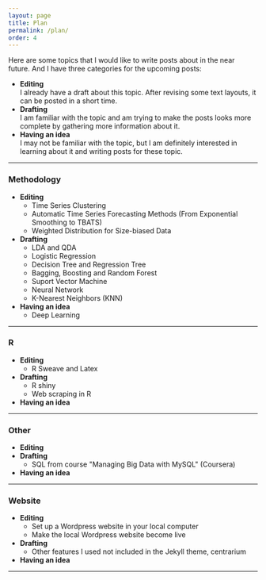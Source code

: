 ```yaml
---
layout: page
title: Plan
permalink: /plan/
order: 4
---
```

Here are some topics that I would like to write posts about in the near future. And I have three categories for the upcoming posts:
  * **Editing** <br />
    I already have a draft about this topic. After revising some text layouts, it can be posted in a short time.
  * **Drafting** <br />
    I am familiar with the topic and am trying to make the posts looks more complete by gathering more information about it.
  * **Having an idea** <br />
    I may not be familiar with the topic, but I am definitely interested in learning about it and writing posts for these topic.

***

### Methodology
* **Editing**
  * Time Series Clustering
  * Automatic Time Series Forecasting Methods (From Exponential Smoothing to TBATS)
  * Weighted Distribution for Size-biased Data
* **Drafting**
    * LDA and QDA
    * Logistic Regression
    * Decision Tree and Regression Tree
    * Bagging, Boosting and Random Forest
    * Suport Vector Machine
    * Neural Network
    * K-Nearest Neighbors (KNN)
* **Having an idea**
  * Deep Learning

***

### R
* **Editing**
  * R Sweave and Latex
* **Drafting**
  * R shiny
  * Web scraping in R
* **Having an idea**

***

### Other
* **Editing**
* **Drafting**
  * SQL from course "Managing Big Data with MySQL" (Coursera)
* **Having an idea**

***

### Website
* **Editing**
  * Set up a Wordpress website in your local computer
  * Make the local Wordpress website become live
* **Drafting**
    * Other features I used not included in the Jekyll theme, centrarium
* **Having an idea**

***
